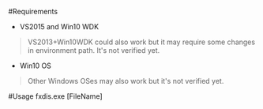 #Requirements
- VS2015 and Win10 WDK
> VS2013+Win10WDK could also work but it may require some changes in environment path. It's not verified yet.
- Win10 OS
> Other Windows OSes may also work but it's not verified yet.

#Usage
    fxdis.exe [FileName]
